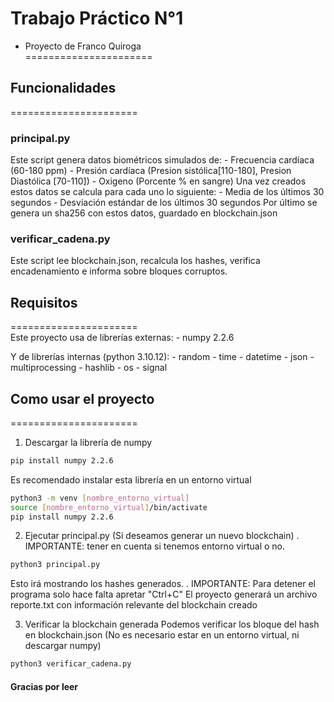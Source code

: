 # Trabajo Práctico N°1
- Proyecto de Franco Quiroga  
======================  
## Funcionalidades
======================  
### principal.py
Este script genera datos biométricos simulados de:
    - Frecuencia cardíaca (60-180 ppm)
    - Presión cardíaca (Presion sistólica[110-180], Presion Diastólica [70-110])
    - Oxigeno (Porcente % en sangre)
Una vez creados estos datos se calcula para cada uno lo siguiente:
    - Media de los últimos 30 segundos
    - Desviación estándar de los últimos 30 segundos
Por último se genera un sha256 con estos datos, guardado en blockchain.json
### verificar_cadena.py
Este script lee blockchain.json, recalcula los hashes, verifica encadenamiento e informa sobre bloques corruptos.

## Requisitos
======================  
Este proyecto usa de librerías externas:
    - numpy 2.2.6

Y de librerías internas (python 3.10.12):
    - random
    - time
    - datetime
    - json
    - multiprocessing
    - hashlib
    - os
    - signal

## Como usar el proyecto
======================  
1. Descargar la librería de numpy
```bash
pip install numpy 2.2.6
```
Es recomendado instalar esta librería en un entorno virtual
```bash
python3 -m venv [nombre_entorno_virtual]
source [nombre_entorno_virtual]/bin/activate
pip install numpy 2.2.6
```

2. Ejecutar principal.py (Si deseamos generar un nuevo blockchain)
. IMPORTANTE: tener en cuenta si tenemos entorno virtual o no.
```bash
python3 principal.py
```
Esto irá mostrando los hashes generados.
. IMPORTANTE: 
    Para detener el programa solo hace falta apretar "Ctrl+C"
El proyecto generará un archivo reporte.txt con información relevante del blockchain creado

3. Verificar la blockchain generada
Podemos verificar los bloque del hash en blockchain.json
(No es necesario estar en un entorno virtual, ni descargar numpy)
``` bash
python3 verificar_cadena.py
```

#### Gracias por leer

